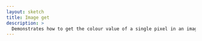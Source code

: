 ```yaml
---
layout: sketch
title: Image get
description: >
  Demonstrates how to get the colour value of a single pixel in an image
---
```

